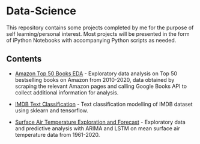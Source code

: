 # Data-Science
This repository contains some projects completed by me for the purpose of self learning/personal interest. Most projects will be presented in the form of iPython Notebooks with accompanying Python scripts as needed.

## Contents
* [Amazon Top 50 Books EDA](https://github.com/wenhao7/Data-Science/blob/main/Amazon%20Books%20EDA/amazon_eda.ipynb) - Exploratory data analysis on Top 50 bestselling books on Amazon from 2010-2020, data obtained by scraping the relevant Amazon pages and calling Google Books API to collect additional information for analysis.

* [IMDB Text Classification](https://github.com/wenhao7/Data-Science/blob/main/IMDB%20Text%20Classification/IMDB%20Text%20Classification.ipynb) - Text classification modelling of IMDB dataset using sklearn and tensorflow.

* [Surface Air Temperature Exploration and Forecast](https://github.com/wenhao7/Data-Science/blob/main/Surface%20Air%20Temperature%20Exploration%20and%20Forecast/Mean%20Surface%20Air%20Temperature.ipynb) - Exploratory data and predictive analysis with ARIMA and LSTM on mean surface air temperature data from 1961-2020.
